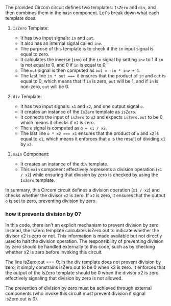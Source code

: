 The provided Circom circuit defines two templates: `IsZero` and `div`, and then combines them in the `main` component. Let's break down what each template does:

1. `IsZero` Template:
   - It has two input signals: `in` and `out`.
   - It also has an internal signal called `inv`.
   - The purpose of this template is to check if the `in` input signal is equal to zero.
   - It calculates the inverse (`inv`) of the `in` signal by setting `inv` to 1 if `in` is not equal to 0, and 0 if `in` is equal to 0.
   - The `out` signal is then computed as `out = -in * inv + 1`.
   - The last line `in * out === 0` ensures that the product of `in` and `out` is equal to 0, which means that if `in` is zero, `out` will be 1, and if `in` is non-zero, `out` will be 0.

2. `div` Template:
   - It has two input signals: `x1` and `x2`, and one output signal `o`.
   - It creates an instance of the `IsZero` template as `isZero`.
   - It connects the input of `isZero` to `x2` and expects `isZero.out` to be 0, which means it checks if `x2` is zero.
   - The `o` signal is computed as `o = x1 / x2`.
   - The last line `o * x2 === x1` ensures that the product of `o` and `x2` is equal to `x1`, which means it enforces that `o` is the result of dividing `x1` by `x2`.

3. `main` Component:
   - It creates an instance of the `div` template.
   - This `main` component effectively represents a division operation (`x1 / x2`) while ensuring that division by zero is checked by using the `IsZero` template.

In summary, this Circom circuit defines a division operation (`x1 / x2`) and checks whether the divisor `x2` is zero. If `x2` is zero, it ensures that the output `o` is set to zero, preventing division by zero.

### how it prevents division by 0?

In this code, there isn't an explicit mechanism to prevent division by zero. Instead, the IsZero template calculates isZero.out to indicate whether the divisor x2 is zero or not. This information is made available but not directly used to halt the division operation. The responsibility of preventing division by zero should be handled externally to this code, such as by checking whether x2 is zero before invoking this circuit.

The line isZero.out === 0; in the div template does not prevent division by zero; it simply constrains isZero.out to be 0 when x2 is zero. It enforces that the output of the IsZero template should be 0 when the divisor x2 is zero, effectively signaling that division by zero is not allowed.

The prevention of division by zero must be achieved through external components (who invoke this circuit must prevent division if signal isZero.out is 0).
